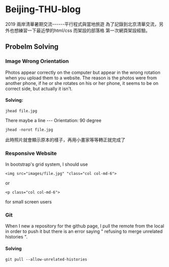 # Beijing-THU-blog
2019 兩岸清華暑期交流------平行程式與當地旅遊
為了記錄到北京清華交流，另外也想練習一下最近學的html/css 而架設的部落格
第一次網頁架設經驗。
## Probelm Solving
### Image Wrong Orientation
Photos  appear correctly on the computer but appear in the wrong rotation when you upload them to a website.
The reason is the photos were from another phone, if he or she rotates on his or her phone, 
it seems to be on correct side, but actually it isn't.
#### Solving:
```
jhead file.jpg
```
There maybe a line --- Orientation: 90 degree
```
jhead -norot file.jpg
```
此時照片就會顯示原本的樣子，再用小畫家等等轉正就完成了
### Responsive Website 
In bootstrap's grid system, I should use 
```
<img src="images/file.jpg" "class="col col-md-6">
```
or
```
<p class="col col-md-6">
```
for small screen users
### Git
When I new a repository for the github page, I pull the remote from the local in order to push it
but there is an error saying " refusing to merge unrelated histories ". 
#### Solving
```
git pull --allow-unrelated-histories
```

